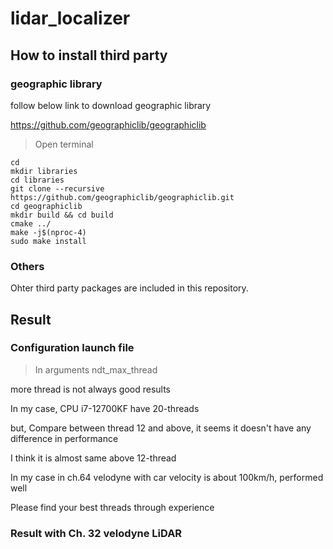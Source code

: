 # lidar_localizer

## How to install third party

### geographic library

follow below link to download geographic library

https://github.com/geographiclib/geographiclib

> Open terminal

```
cd
mkdir libraries
cd libraries
git clone --recursive https://github.com/geographiclib/geographiclib.git
cd geographiclib
mkdir build && cd build
cmake ../
make -j$(nproc-4)
sudo make install
```

### Others

Ohter third party packages are included in this repository.

## Result

### Configuration launch file

> In arguments ndt_max_thread

more thread is not always good results

In my case, CPU i7-12700KF have 20-threads

but, Compare between thread 12 and above, it seems it doesn't have any difference in performance

I think it is almost same above 12-thread

In my case in ch.64 velodyne with car velocity is about 100km/h, performed well

Please find your best threads through experience

### Result with Ch. 32 velodyne LiDAR


